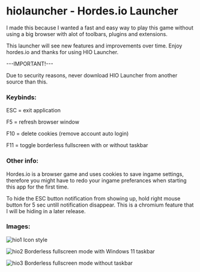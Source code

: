 # hiolauncher - Hordes.io Launcher
 
I made this because I wanted a fast and easy way to play this game without using a big browser with alot of toolbars, plugins and extensions.

This launcher will see new features and improvements over time. Enjoy hordes.io and thanks for using HIO Launcher.
 
 ---IMPORTANT!---
 
Due to security reasons, never download HIO Launcher from another source than this.
 
### Keybinds:

ESC = exit application

F5 = refresh browser window

F10 = delete cookies (remove account auto login)

F11 = toggle borderless fullscreen with or without taskbar

### Other info:

Hordes.io is a browser game and uses cookies to save ingame settings, therefore you might have to redo your ingame preferances when starting this app for the first time.

To hide the ESC button notification from showing up, hold right mouse button for 5 sec untill notification disappear. This is a chromium feature that I will be hiding in a later release.

### Images:



![hio1](https://user-images.githubusercontent.com/87275410/130730155-30019dd4-8757-4e67-9475-480f594c596f.png)
Icon style



![hio2](https://user-images.githubusercontent.com/87275410/130730181-2b30b4be-d8c8-4347-af08-e39d207ae8ab.png)
Borderless fullscreen mode with Windows 11 taskbar



![hio3](https://user-images.githubusercontent.com/87275410/130730245-dd8db376-d5fd-4987-a180-818c936660e6.png)
Borderless fullscreen mode without taskbar

